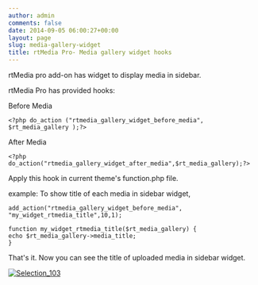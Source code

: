 ```yaml
---
author: admin
comments: false
date: 2014-09-05 06:00:27+00:00
layout: page
slug: media-gallery-widget
title: rtMedia Pro- Media gallery widget hooks
---
```


rtMedia pro add-on has widget to display media in sidebar.

rtMedia Pro has provided hooks:

Before Media

    
    <?php do_action ("rtmedia_gallery_widget_before_media", $rt_media_gallery );?>




After Media

    
    <?php do_action("rtmedia_gallery_widget_after_media",$rt_media_gallery);?>




Apply this hook in current theme's function.php file.

example: To show title of each media in sidebar widget,

    
    add_action("rtmedia_gallery_widget_before_media", "my_widget_rtmedia_title",10,1);
    
    function my_widget_rtmedia_title($rt_media_gallery) {
    echo $rt_media_gallery->media_title;
    }
    
    


That's it. Now you can see the title of uploaded media in sidebar widget.

[![Selection_103](http://docs.rtcamp.com/wp-content/uploads/2014/09/Selection_103.png)](http://docs.rtcamp.com/wp-content/uploads/2014/09/Selection_103.png)






